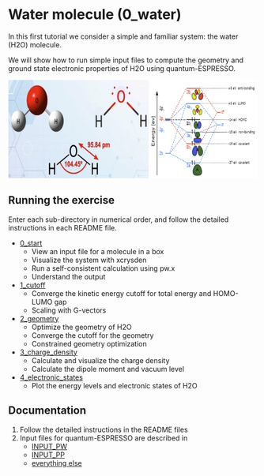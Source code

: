# Water molecule (0_water)

In this first tutorial we consider a simple and familiar system: the water (H2O) molecule. 

We will show how to run simple input files to compute the geometry and ground state electronic properties of H2O using quantum-ESPRESSO.

<img src="water_intro.png" height="200"/>

## Running the exercise
  Enter each sub-directory in numerical order, and follow the detailed instructions in each README file.
  - [0_start](0_start)
    - View an input file for a molecule in a box
    - Visualize the system with xcrysden
    - Run a self-consistent calculation using pw.x
    - Understand the output
  - [1_cutoff](1_cutoff)
    - Converge the kinetic energy cutoff for total energy and HOMO-LUMO gap
    - Scaling with G-vectors
  - [2_geometry](2_geometry)
    - Optimize the geometry of H2O
    - Converge the cutoff for the geometry
    - Constrained geometry optimization
  - [3_charge_density](3_charge_density)
    - Calculate and visualize the charge density
    - Calculate the dipole moment and vacuum level
  - [4_electronic_states](4_electronic_states)
    - Plot the energy levels and electronic states of H2O
    
## Documentation
  1. Follow the detailed instructions in the README files
  2. Input files for quantum-ESPRESSO are described in 
     - [INPUT_PW](https://www.quantum-espresso.org/Doc/INPUT_PW.html) 
     - [INPUT_PP](https://www.quantum-espresso.org/Doc/INPUT_PP.html) 
     - [everything else](https://www.quantum-espresso.org/resources/users-manual/input-data-description)

